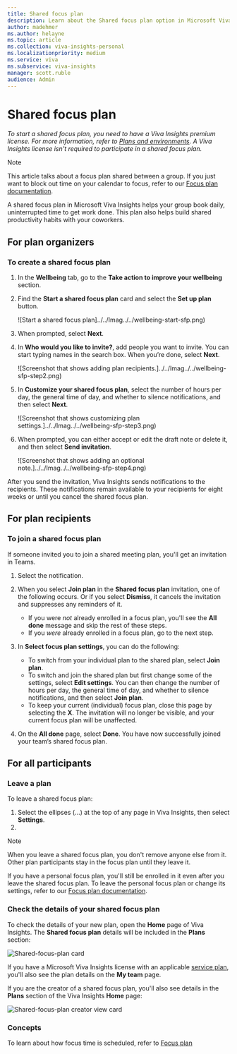 ```yaml
---
title: Shared focus plan
description: Learn about the Shared focus plan option in Microsoft Viva Insights in Teams
author: madehmer
ms.author: helayne
ms.topic: article
ms.collection: viva-insights-personal
ms.localizationpriority: medium 
ms.service: viva
ms.subservice: viva-insights
manager: scott.ruble
audience: Admin
---
```


# Shared focus plan

*To start a shared focus plan, you need to have a Viva Insights premium license. For more information, refer to [Plans and environments](../../overvi../../plans-environments.md). A Viva Insights license isn't required to participate in a shared focus plan.*

>[!Note]
>This article talks about a focus plan shared between a group. If you just want to block out time on your calendar to focus, refer to our [Focus plan documentation](../../u../../focus-plan.md).


A shared focus plan in Microsoft Viva Insights helps your group book daily, uninterrupted time to get work done. This plan also helps build shared productivity habits with your coworkers.

## For plan organizers

### To create a shared focus plan

1. In the **Wellbeing** tab, go to the **Take action to improve your wellbeing** section.
2. Find the **Start a shared focus plan** card and select the **Set up plan** button.

   ![Start a shared focus plan]../../Imag../../wellbeing-start-sfp.png)

3. When prompted, select **Next**.
1. In **Who would you like to invite?**, add people you want to invite. You can start typing names in the search box. When you’re done, select **Next**.
   
    ![Screenshot that shows adding plan recipients.]../../Imag../../wellbeing-sfp-step2.png)

1. In **Customize your shared focus plan**, select the number of hours per day, the general time of day, and whether to silence notifications, and then select **Next**.

    ![Screenshot that shows customizing plan settings.]../../Imag../../wellbeing-sfp-step3.png)

6. When prompted, you can either accept or edit the draft note or delete it, and then select **Send invitation**.

    ![Screenshot that shows adding an optional note.]../../Imag../../wellbeing-sfp-step4.png)
<!--this doesn't have an action button-->
After you send the invitation, Viva Insights sends notifications to the recipients. These notifications remain available to your recipients for eight weeks or until you cancel the shared focus plan. <!--verify the 8 weeks info-->

## For plan recipients

### To join a shared focus plan


If someone invited you to join a shared meeting plan, you'll get an invitation in Teams. 

1. Select the notification.

2. When you select **Join plan** in the **Shared focus plan** invitation, one of the following occurs. Or if you select **Dismiss**, it cancels the invitation and suppresses any reminders of it.

   * If you were _not_ already enrolled in a focus plan, you'll see the **All done** message and skip the rest of these steps.
   * If you _were_ already enrolled in a focus plan, go to the next step.

3. In **Select focus plan settings**, you can do the following: 

   * To switch from your individual plan to the shared plan, select **Join plan**.
   * To switch and join the shared plan but first change some of the settings, select **Edit settings**. You can then change the number of hours per day, the general time of day, and whether to silence notifications, and then select **Join plan**.
   * To keep your current (individual) focus plan, close this page by selecting the **X**. The invitation will no longer be visible, and your current focus plan will be unaffected.


4. On the **All done** page, select **Done**. You have now successfully joined your team’s shared focus plan.

## For all participants

### Leave a plan

To leave a shared focus plan:

1. Select the ellipses (...) at the top of any page in Viva Insights, then select **Settings**.
1. 

>[!Note]
>When you leave a shared focus plan, you don't remove anyone else from it. Other plan participants stay in the focus plan until they leave it.

If you have a personal focus plan, you'll still be enrolled in it even after you leave the shared focus plan. To leave the personal focus plan or change its settings, refer to our [Focus plan documentation](../../u../../focus-plan.md#to-change-or-leave-your-focus-plan).

### Check the details of your shared focus plan

To check the details of your new plan, open the **Home** page of Viva Insights. The **Shared focus plan** details will be included in the **Plans** section:

   ![Shared-focus-plan card](../../../../Imag../../M../../U../../shared-focus-plan-card.png)

If you have a Microsoft Viva Insights license with an applicable [service plan](../../overvi../../plans-environments.md), you'll also see the plan details on the **My team** page.

If you are the creator of a shared focus plan, you'll also see details in the **Plans** section of the Viva Insights **Home** page:

   ![Shared-focus-plan creator view card](../../../../Imag../../m../../u../../your-shared-focus-plan.png)


### Concepts

To learn about how focus time is scheduled, refer to [Focus plan](../../u../../focus-plan.md#concepts)
